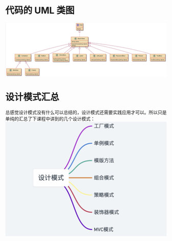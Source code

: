 # 代码的 UML 类图
![UML类图](./UML类图.png)
# 设计模式汇总
总感觉设计模式没有什么可以总结的，设计模式还需要实践应用才可以。所以只是单纯的汇总了下课程中讲到的几个设计模式：
![UML类图](./设计模式汇总.png)